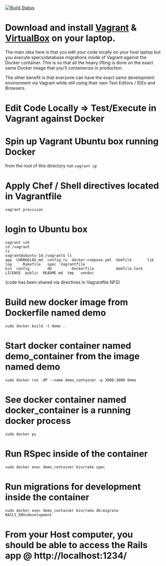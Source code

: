 [![Build Status](https://travis-ci.org/xacaxulu/rails_vagrant_docker_dev.svg)](https://travis-ci.org/xacaxulu/rails_vagrant_docker_dev)

# Download and install [Vagrant](http://vagrantup.com/ "Vagrant") & [VirtualBox](https://www.virtualbox.org/ "VirtualBox") on your laptop.

The main idea here is that you edit your code locally on your host laptop but you execute specs/database migrations inside of Vagrant against the Docker container. This is so that all the heavy lifting is done on the exact same Docker image that you'll containerize in production.

The other benefit is that everyone can have the exact same development environment via Vagrant while still using their own Text Editors / IDEs and Browsers.

# Edit Code Locally => Test/Execute in Vagrant against Docker

###

# Spin up Vagrant Ubuntu box running Docker

from the root of this directory run `vagrant up`

# Apply Chef / Shell directives located in Vagrantfile
``` shell
vagrant provision
```
# login to Ubuntu box
``` shell
vagrant ssh
cd /vagrant
ls
vagrant@ubuntu-14:/vagrant$ ls
app  CHANGELOG.md  config.ru  docker-compose.yml  Gemfile       lib      log     Rakefile   spec  Vagrantfile
bin  config        db         Dockerfile          Gemfile.lock  LICENSE  public  README.md  tmp   vendor

```
(code has been shared via directives in Vagrantfile NFS)


# Build new docker image from Dockerfile named demo
``` shell
sudo docker build -t demo .
```

# Start docker container named demo_container from the image named demo
``` shell
sudo docker run -dP --name demo_container -p 3000:3000 demo
```

# See docker container named docker_container is a running docker process
``` shell
sudo docker ps
```

# Run RSpec inside of the container
``` shell
sudo docker exec demo_container bin/rake spec
```
# Run migrations for development inside the container
``` shell
sudo docker exec demo_container bin/rake db:migrate RAILS_ENV=development
```
# From your Host computer, you should be able to access the Rails app @ http://localhost:1234/